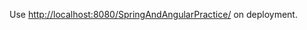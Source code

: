 Use [http://localhost:8080/SpringAndAngularPractice/](http://localhost:8080/SpringAndAngularPractice/) on deployment.
